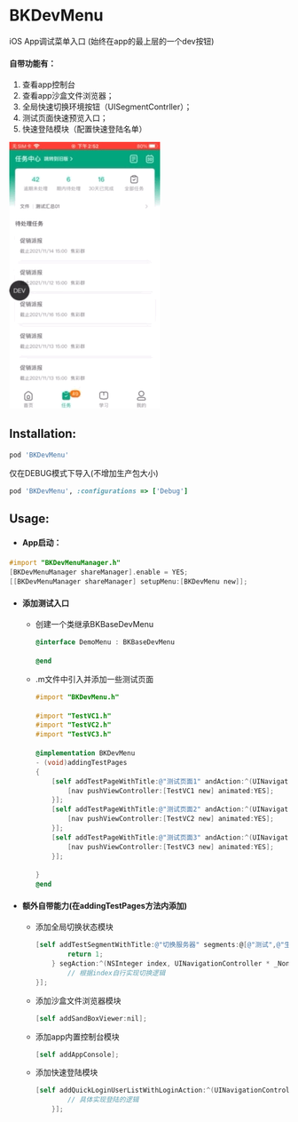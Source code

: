 # BKDevMenu
iOS App调试菜单入口 (始终在app的最上层的一个dev按钮)

#### 自带功能有：

1. 查看app控制台
2. 查看app沙盒文件浏览器；
3. 全局快速切换环境按钮（UISegmentContrller）；
4. 测试页面快速预览入口；
5. 快速登陆模块（配置快速登陆名单）

![](guide01.png)

## Installation:

```ruby
pod 'BKDevMenu'
```



仅在DEBUG模式下导入(不增加生产包大小)

```ruby
pod 'BKDevMenu', :configurations => ['Debug']
```



## Usage:

* #### App启动：

```objective-c
#import "BKDevMenuManager.h"
[BKDevMenuManager shareManager].enable = YES;
[[BKDevMenuManager shareManager] setupMenu:[BKDevMenu new]];
```

- #### 添加测试入口

  - 创建一个类继承BKBaseDevMenu

     ```objective-c
     @interface DemoMenu : BKBaseDevMenu
     
     @end
     ```

     

  - .m文件中引入并添加一些测试页面

     ```objective-c
     #import "BKDevMenu.h"
     
     #import "TestVC1.h"
     #import "TestVC2.h"
     #import "TestVC3.h"
     
     @implementation BKDevMenu
     - (void)addingTestPages
     {
         [self addTestPageWithTitle:@"测试页面1" andAction:^(UINavigationController * _Nonnull nav) {
             [nav pushViewController:[TestVC1 new] animated:YES];
         }];
         [self addTestPageWithTitle:@"测试页面2" andAction:^(UINavigationController * _Nonnull nav) {
             [nav pushViewController:[TestVC2 new] animated:YES];
         }];
         [self addTestPageWithTitle:@"测试页面3" andAction:^(UINavigationController * _Nonnull nav) {
             [nav pushViewController:[TestVC3 new] animated:YES];
         }];
         
     }
     @end
     ```

     
  
     
  
- #### 额外自带能力(在addingTestPages方法内添加)

  - 添加全局切换状态模块

    ```objective-c
    [self addTestSegmentWithTitle:@"切换服务器" segments:@[@"测试",@"生产",@"仿真"] defaultIndex:^NSInteger{
            return 1;
        } segAction:^(NSInteger index, UINavigationController * _Nonnull nav) {
            // 根据index自行实现切换逻辑
    }];
    ```

    

  - 添加沙盒文件浏览器模块

    ```objective-c
    [self addSandBoxViewer:nil];
    ```

    

  - 添加app内置控制台模块

    ```objective-c
    [self addAppConsole];
    ```

    

  - 添加快速登陆模块

    ```objective-c
    [self addQuickLoginUserListWithLoginAction:^(UINavigationController * _Nonnull nav, BKDevQuickLoginUserModel * _Nonnull user) {
            // 具体实现登陆的逻辑
        }];
    ```

